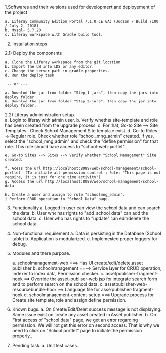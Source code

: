 

1.Softwares and their versions used for development and deployement of the project 

	a. Liferay Community Edition Portal 7.1.0 CE GA1 (Judson / Build 7100 / July 2, 2018)
	b. Mysql- 5.7.20
	c. Liferay workspace with Gradle build tool. 	
		
2. Installation steps

  2.1) Deploy the components
  
    a. Clone the Liferay workspace from the git location 
	b. Import the LW into LDS or any editor.
	c. Change the server path in gradle.properties.
	d. Run the deploy task.
	
	 -- or ---
	
	a. Downlod the jar from folder "Step_1-jars", then copy the jars into deploy folder
	b. Downlod the jar from folder "Step_2-jars", then copy the jar into deploy folder.
	
  2.2) Liferay admininstration setup.    
    a. Login to liferay with admin user.
	b. Verify whether site-template and role has been created from the upgrade process.
	c. For that, Go-to Site --> Site Templates . Check School Management Site template exist.
	d. Go-to Roles --> Regular role. Check whether role "school_mng_admin" created. If yes, select the "school_mng_admin" and check the "define permission" for that role.
	   This role should have access to "school-web-portlet".
	   
	e. Go-to Sites --> Sites --> Verify whether "School Management" Site created.
	
	f. Acess the url http://localhost:8089/web/school-management/school-portlet  (To initiate all permission control : Note: "This page is not require, it is just for one time activity")
	g. Access the url http://localhost:8089/web/school-management/school-data
	
	h. Create a user and assign to role "schoolmng_admin".	
	i Perform CRUD operation in "School Data" page.
	
     
3.	Functionality
    a. Logged in user can view the school data and can search the data.
	b. User who has rights to "add_school_data" can add the school data.
	c. User who has rights to "update" can edit/delete the school data.
	
4. Non-functional requirement
    a. Data is persisting in the Database  (School table)
    b. Application is modularized.
	c. Implemented proper loggers for debug.
	
5. Modules and there purpose.
  
    a. schoolmanagement-web ===>   Has UI create/edit/delete,asset publisher
	b. schoolmanagement     ====>  Service layer for CRUD operation, Indexer to index data, Permission checker.
	c. assetpublisher-fragment-hook ==> Override the asset-publiser-web jsp for integrate search form and to perform search on the school data.
	c. assetpublisher-web-resourcebundle-hook ==> Language file for assetpublisher-fragment-hook
	d. schoolmanagement-content-setup ===> Upgrade process for Create site template, role and assign define permission.
 
6.	Known bugs.
    a. On Create/Edit/Delet success message is not displaying. Same issue exist on create any asset created in Asset publisher.
	b. On First access of "school data" page, we get an error regarding permission. We will not get this error on second access.
       That is why we need to click on "School portlet" page to initiate the permission properly..
	   
7.	Pending task.
    a. Unit test cases.


